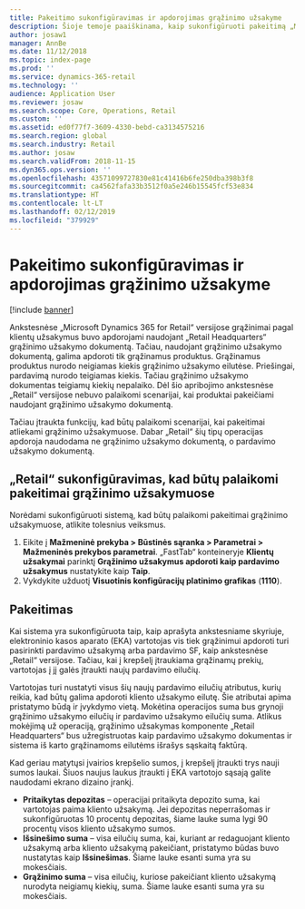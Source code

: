 ```yaml
---
title: Pakeitimo sukonfigūravimas ir apdorojimas grąžinimo užsakyme
description: Šioje temoje paaiškinama, kaip sukonfigūruoti pakeitimą „Microsoft Dynamics 365 for Retail“ grąžinime.
author: josaw1
manager: AnnBe
ms.date: 11/12/2018
ms.topic: index-page
ms.prod: ''
ms.service: dynamics-365-retail
ms.technology: ''
audience: Application User
ms.reviewer: josaw
ms.search.scope: Core, Operations, Retail
ms.custom: ''
ms.assetid: ed0f77f7-3609-4330-bebd-ca3134575216
ms.search.region: global
ms.search.industry: Retail
ms.author: josaw
ms.search.validFrom: 2018-11-15
ms.dyn365.ops.version: ''
ms.openlocfilehash: 43571099727830e81c41416b6fe250dba398b3f8
ms.sourcegitcommit: ca4562fafa33b3512f0a5e246b15545fcf53e834
ms.translationtype: HT
ms.contentlocale: lt-LT
ms.lasthandoff: 02/12/2019
ms.locfileid: "379929"
---
```

# <a name="configure-and-process-an-exchange-on-a-return-order"></a>Pakeitimo sukonfigūravimas ir apdorojimas grąžinimo užsakyme

[!include [banner](includes/banner.md)]

Ankstesnėse „Microsoft Dynamics 365 for Retail“ versijose grąžinimai pagal klientų užsakymus buvo apdorojami naudojant „Retail Headquarters“ grąžinimo užsakymo dokumentą. Tačiau, naudojant grąžinimo užsakymo dokumentą, galima apdoroti tik grąžinamus produktus. Grąžinamus produktus nurodo neigiamas kiekis grąžinimo užsakymo eilutėse. Priešingai, pardavimą nurodo teigiamas kiekis. Tačiau grąžinimo užsakymo dokumentas teigiamų kiekių nepalaiko. Dėl šio apribojimo ankstesnėse „Retail“ versijose nebuvo palaikomi scenarijai, kai produktai pakeičiami naudojant grąžinimo užsakymo dokumentą.

Tačiau įtraukta funkcijų, kad būtų palaikomi scenarijai, kai pakeitimai atliekami grąžinimo užsakymuose. Dabar „Retail“ šių tipų operacijas apdoroja naudodama ne grąžinimo užsakymo dokumentą, o pardavimo užsakymo dokumentą.

## <a name="configure-retail-to-support-exchanges-on-return-orders"></a>„Retail“ sukonfigūravimas, kad būtų palaikomi pakeitimai grąžinimo užsakymuose

Norėdami sukonfigūruoti sistemą, kad būtų palaikomi pakeitimai grąžinimo užsakymuose, atlikite tolesnius veiksmus.

1. Eikite į **Mažmeninė prekyba \> Būstinės sąranka \> Parametrai \> Mažmeninės prekybos parametrai**. „FastTab“ konteineryje **Klientų užsakymai** parinktį **Grąžinimo užsakymus apdoroti kaip pardavimo užsakymus** nustatykite kaip **Taip**.
2. Vykdykite užduotį **Visuotinis konfigūracijų platinimo grafikas** (**1110**).

## <a name="make-an-exchange"></a>Pakeitimas

Kai sistema yra sukonfigūruota taip, kaip aprašyta ankstesniame skyriuje, elektroninio kasos aparato (EKA) vartotojas vis tiek grąžinimui apdoroti turi pasirinkti pardavimo užsakymą arba pardavimo SF, kaip ankstesnėse „Retail“ versijose. Tačiau, kai į krepšelį įtraukiama grąžinamų prekių, vartotojas į jį galės įtraukti naujų pardavimo eilučių.

Vartotojas turi nustatyti visus šių naujų pardavimo eilučių atributus, kurių reikia, kad būtų galima apdoroti kliento užsakymo eilutę. Šie atributai apima pristatymo būdą ir įvykdymo vietą. Mokėtina operacijos suma bus grynoji grąžinimo užsakymo eilučių ir pardavimo užsakymo eilučių suma. Atlikus mokėjimą už operaciją, grąžinimo užsakymas komponente „Retail Headquarters“ bus užregistruotas kaip pardavimo užsakymo dokumentas ir sistema iš karto grąžinamoms eilutėms išrašys sąskaitą faktūrą.

Kad geriau matytųsi įvairios krepšelio sumos, į krepšelį įtraukti trys nauji sumos laukai. Šiuos naujus laukus įtraukti į EKA vartotojo sąsają galite naudodami ekrano dizaino įrankį.

- **Pritaikytas depozitas** – operacijai pritaikyta depozito suma, kai vartotojas paima kliento užsakymą. Jei depozitas neperrašomas ir sukonfigūruotas 10 procentų depozitas, šiame lauke suma lygi 90 procentų visos kliento užsakymo sumos.
- **Išsinešimo suma** – visa eilučių suma, kai, kuriant ar redaguojant kliento užsakymą arba kliento užsakymą pakeičiant, pristatymo būdas buvo nustatytas kaip **Išsinešimas**. Šiame lauke esanti suma yra su mokesčiais.
- **Grąžinimo suma** – visa eilučių, kuriose pakeičiant kliento užsakymą nurodyta neigiamų kiekių, suma. Šiame lauke esanti suma yra su mokesčiais.
